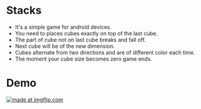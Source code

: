 # Stacks

* It's a simple game for android devices.
* You need to places cubes exactly on top of the last cube.
* The part of cube not on last cube breaks and fall off.
* Next cube will be of the new dimension.
* Cubes alternate from two directions and are of different color each time.
* The moment your cube size becomes zero game ends.

# Demo

<a href="https://imgflip.com/gif/2e0inc"><img src="https://i.imgflip.com/2e0inc.gif" title="made at imgflip.com"/></a>

